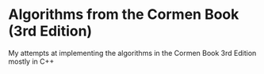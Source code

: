 # Algorithms from the Cormen Book (3rd Edition)
My attempts at implementing the algorithms in the Cormen Book 3rd Edition mostly in C++
